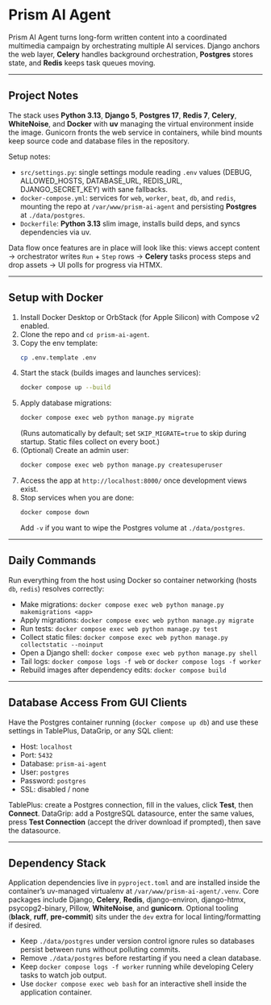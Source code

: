 # Prism AI Agent

Prism AI Agent turns long-form written content into a coordinated multimedia campaign by orchestrating multiple AI services. Django anchors the web layer, **Celery** handles background orchestration, **Postgres** stores state, and **Redis** keeps task queues moving.

--------------------------------------------------------------------------------------

## Project Notes

The stack uses **Python 3.13**, **Django 5**, **Postgres 17**, **Redis 7**, **Celery**, **WhiteNoise**, and **Docker** with **uv** managing the virtual environment inside the image. Gunicorn fronts the web service in containers, while bind mounts keep source code and database files in the repository.

Setup notes:

- `src/settings.py`: single settings module reading `.env` values (DEBUG, ALLOWED_HOSTS, DATABASE_URL, REDIS_URL, DJANGO_SECRET_KEY) with sane fallbacks.
- `docker-compose.yml`: services for `web`, `worker`, `beat`, `db`, and `redis`, mounting the repo at `/var/www/prism-ai-agent` and persisting **Postgres** at `./data/postgres`.
- `Dockerfile`: **Python 3.13** slim image, installs build deps, and syncs dependencies via uv.

Data flow once features are in place will look like this: views accept content → orchestrator writes `Run` + `Step` rows → **Celery** tasks process steps and drop assets → UI polls for progress via HTMX.

--------------------------------------------------------------------------------------

## Setup with Docker

1. Install Docker Desktop or OrbStack (for Apple Silicon) with Compose v2 enabled.
2. Clone the repo and `cd prism-ai-agent`.
3. Copy the env template:
   ```bash
   cp .env.template .env
   ```
4. Start the stack (builds images and launches services):
   ```bash
   docker compose up --build
   ```
5. Apply database migrations:
   ```bash
   docker compose exec web python manage.py migrate
   ```
   (Runs automatically by default; set `SKIP_MIGRATE=true` to skip during startup. Static files collect on every boot.)
6. (Optional) Create an admin user:
   ```bash
   docker compose exec web python manage.py createsuperuser
   ```
7. Access the app at `http://localhost:8000/` once development views exist.
8. Stop services when you are done:
   ```bash
   docker compose down
   ```
   Add `-v` if you want to wipe the Postgres volume at `./data/postgres`.

--------------------------------------------------------------------------------------

## Daily Commands

Run everything from the host using Docker so container networking (hosts `db`, `redis`) resolves correctly:

- Make migrations: `docker compose exec web python manage.py makemigrations <app>`
- Apply migrations: `docker compose exec web python manage.py migrate`
- Run tests: `docker compose exec web python manage.py test`
- Collect static files: `docker compose exec web python manage.py collectstatic --noinput`
- Open a Django shell: `docker compose exec web python manage.py shell`
- Tail logs: `docker compose logs -f web` or `docker compose logs -f worker`
- Rebuild images after dependency edits: `docker compose build`

--------------------------------------------------------------------------------------

## Database Access From GUI Clients

Have the Postgres container running (`docker compose up db`) and use these settings in TablePlus, DataGrip, or any SQL client:

- Host: `localhost`
- Port: `5432`
- Database: `prism-ai-agent`
- User: `postgres`
- Password: `postgres`
- SSL: disabled / none

TablePlus: create a Postgres connection, fill in the values, click **Test**, then **Connect**. DataGrip: add a PostgreSQL datasource, enter the same values, press **Test Connection** (accept the driver download if prompted), then save the datasource.

--------------------------------------------------------------------------------------

## Dependency Stack

Application dependencies live in `pyproject.toml` and are installed inside the container’s uv-managed virtualenv at `/var/www/prism-ai-agent/.venv`. Core packages include Django, **Celery**, **Redis**, django-environ, django-htmx, psycopg2-binary, Pillow, **WhiteNoise**, and **gunicorn**. Optional tooling (**black**, **ruff**, **pre-commit**) sits under the `dev` extra for local linting/formatting if desired.

- Keep `./data/postgres` under version control ignore rules so databases persist between runs without polluting commits.
- Remove `./data/postgres` before restarting if you need a clean database.
- Keep `docker compose logs -f worker` running while developing Celery tasks to watch job output.
- Use `docker compose exec web bash` for an interactive shell inside the application container.
